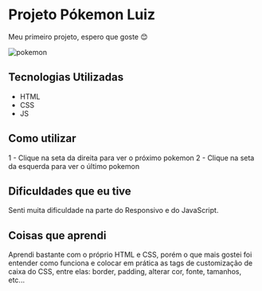 # Projeto Pókemon Luiz

Meu primeiro projeto, espero que goste 😊

![pokemon](https://user-images.githubusercontent.com/110352269/184757437-9b5b4979-eb1e-430c-9005-fe9d1bd3f769.gif)



## Tecnologias Utilizadas
- HTML
- CSS
- JS
## Como utilizar

1 - Clique na seta da direita para ver o próximo pokemon
2 - Clique na seta da esquerda para ver o último pokemon

## Dificuldades que eu tive

Senti muita dificuldade na parte do Responsivo e do JavaScript. 

## Coisas que aprendi

Aprendi bastante com o próprio HTML e CSS, porém o que mais gostei foi entender como funciona e colocar em prática as tags de customização de caixa do CSS, entre elas: border, padding, alterar cor, fonte, tamanhos, etc...

